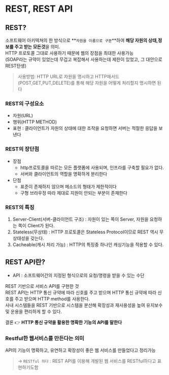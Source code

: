# REST, REST API
## REST?

소프트웨어 아키텍쳐의 한 방식으로 **`자원을 이름으로 구분`**하여 **해당 자원의 상태,정보를 주고 받는 모든것**을 의미.<br>
HTTP 프로토콜 그대로 사용하기 때문에 웹의 장점을 최대한 사용가능<br>
(SOAP라는 규약이 있었는데 무겁고 복잡해서 사용하는데 제한이 있었고, 그 대안으로 REST탄생)

> 사용방법: HTTP URL로 자원을 명시하고 HTTP매서드(POST,GET,PUT,DELETE)를 통해 해당 자원을 어떻게 처리할지 명시하면 된다

### REST의 구성요소

* 자원(URL)
* 행위(HTTP METHOD)
* 표현 : 클라이언트가 자원의 상태에 대한 조작을 요청하면 서버는 적절한 응답을 보낸다

### REST의 장단점
* 장점 
  * http프로토콜을 따르는 모든 플랫폼에 사용되며, 인프라를 구축할 필요가 없다.
  * 서버와 클라이언트의 역할을 명확하게 분리한다
* 단점
  * 표준이 존재하지 않으며 메소드의 형태가 제한적이다
  * 구형 브라우정 따라 제대로 지원이 안되는 부분이 존재한다

### REST의 특징
1. Server-Client(서버-클라이언트 구조) : 자원이 있는 쪽이 Server, 자원을 요청하는 쪽이 Client가 된다.
2. Stateless(무상태) : HTTP 프로토콜은 Stateless Protocol이므로 REST 역시 무상태성을 갖는다.
3. Cacheable(캐시 처리 가능) : HTTP의 특징중 하나인 캐싱기능을 적용할 수 있다.

## REST API란?

- API : 소프트웨어간의 지정된 형식으로의 요청/명령을 받을 수 있는 수단

REST 기반으로 서비스 API를 구현한 것<br>
REST API는 HTTP 통신 규약에 따라 신호를 주고 받으며 HTTP 통신 규약에 따라 신호를 주고 받으며 HTTP method를 사용한다.<br>
사내 시스템들을 REST 기반으로 시스템을 분산해 확장성과 재사용성을 높여 유지보수 및 운용을 편리하게 할 수 있다.

결론 👉 **HTTP 통신 규약을 활용한 명확한 기능의 API를 말한다**

### Restful한 웹서비스를 만든다는 의미

API의 기능이 명확하고, 유연하고 확장성이 좋은 웹 서비스를 만들었다고 정리가능

> → `RESTful 하다` : REST API를 이용해 개발된 웹 서비스를 RESTful하다고 표현하기도함
